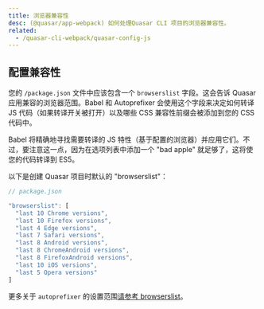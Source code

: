 ```yaml
---
title: 浏览器兼容性
desc: (@quasar/app-webpack) 如何处理Quasar CLI 项目的浏览器兼容性。
related:
  - /quasar-cli-webpack/quasar-config-js
---
```


## 配置兼容性
您的 `/package.json` 文件中应该包含一个 `browserslist` 字段。这会告诉 Quasar 应用兼容的浏览器范围。Babel 和 Autoprefixer 会使用这个字段来决定如何转译 JS 代码（如果转译开关被打开）以及哪些 CSS 兼容性前缀会被添加到您的 CSS 代码中。

Babel 将精确地寻找需要转译的 JS 特性（基于配置的浏览器）并应用它们。不过，要注意这一点，因为在选项列表中添加一个 "bad apple" 就足够了，这将使您的代码转译到 ES5。

以下是创建 Quasar 项目时默认的  "browserslist"：

```js
// package.json

"browserslist": [
  "last 10 Chrome versions",
  "last 10 Firefox versions",
  "last 4 Edge versions",
  "last 7 Safari versions",
  "last 8 Android versions",
  "last 8 ChromeAndroid versions",
  "last 8 FirefoxAndroid versions",
  "last 10 iOS versions",
  "last 5 Opera versions"
]
```
更多关于 `autoprefixer` 的设置范围[请参考 browserslist](https://github.com/browserslist/browserslist)。
